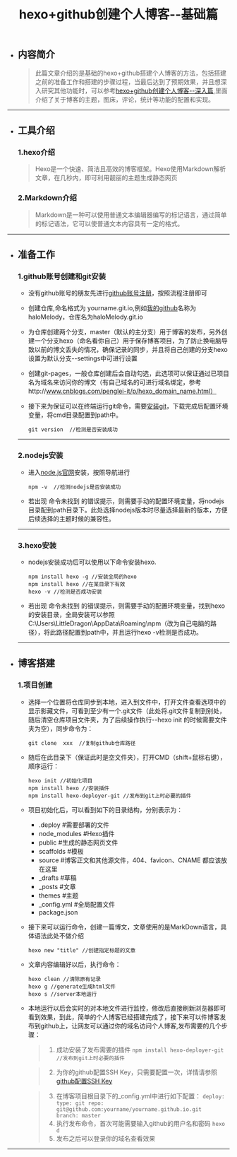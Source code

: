 ﻿---
title: hexo+github创建个人博客--基础篇
comments: true
reward: true
toc: true
tags: 
    - hexo
    - github
    - nodejs
---

-  ## 内容简介
	
	> 此篇文章介绍的是基础的hexo+github搭建个人博客的方法，包括搭建之前的准备工作和搭建的步骤过程，当最后达到了预期效果，并且想深入研究其他功能时，可以参考[hexo+github创建个人博客--深入篇](../hexo+github创建个人博客--深入篇),里面介绍了关于博客的主题，图床，评论，统计等功能的配置和实现。

---

<!--more-->

-  ## 工具介绍
	
	### 1.hexo介绍

	> Hexo是一个快速、简洁且高效的博客框架。Hexo使用Markdown解析文章，在几秒内，即可利用靓丽的主题生成静态网页

	### 2.Markdown介绍

	> Markdown是一种可以使用普通文本编辑器编写的标记语言，通过简单的标记语法，它可以使普通文本内容具有一定的格式。

---

-  ## 准备工作

    ### 1.github账号创建和git安装

	- 没有github账号的朋友先进行[github账号注册][1]，按照流程注册即可

	- 创建仓库,命名格式为 yourname.git.io,例如[我的github][2]名称为haloMelody，仓库名为haloMelody.git.io

	- 为仓库创建两个分支，master（默认的主分支）用于博客的发布，另外创建一个分支hexo（命名看你自己）用于保存博客项目，为了防止换电脑导致以前的博文丢失的情况，确保记录的同步，并且将自己创建的分支hexo设置为默认分支--settings中可进行设置
	 
	- 创建git-pages，一般仓库创建后会自动勾选，此选项可以保证通过已项目名为域名来访问你的博文（有自己域名的可进行域名绑定，参考http://www.cnblogs.com/penglei-it/p/hexo_domain_name.html）
	 
	- 接下来为保证可以在终端运行git命令，需要[安装git][3]，下载完成后配置环境变量，将cmd目录配置到path中。
		```
		git version  //检测是否安装成功
		```

    ---

    ### 2.nodejs安装
	
	- 进入[node.js官网][4]安装，按照导航进行
		```
		npm -v  //检测nodejs是否安装成功
		```

	- 若出现 命令未找到 的错误提示，则需要手动的配置环境变量，将nodejs目录配到path目录下。此处选择nodejs版本时尽量选择最新的版本，方便后续选择的主题时候的兼容性。

    ---

    ### 3.hexo安装

    - nodejs安装成功后可以使用以下命令安装hexo.
    	```
		npm install hexo -g //安装全局的hexo
		npm install hexo //在某目录下有效
		hexo -v //检测是否成功安装
		```

	- 若出现 命令未找到 的错误提示，则需要手动的配置环境变量，找到hexo的安装目录，全局安装可以参照C:\Users\LittleDragon\AppData\Roaming\npm（改为自己电脑的路径），将此路径配置到path中，并且运行hexo -v检测是否成功。

    ---


- ## 博客搭建

	### 1.项目创建

	- 选择一个位置将仓库同步到本地，进入到文件中，打开文件查看选项中的显示影藏文件，可看到至少有一个.git文件（此处将.git文件复制到别处，随后清空仓库项目文件夹，为了后续操作执行--hexo init 的时候需要文件夹为空），同步命令为：
		```
		git clone  xxx  //复制github仓库路径
		```

	- 随后在此目录下（保证此时是空文件夹），打开CMD（shift+鼠标右键），顺序运行：
		```
		hexo init //初始化项目
		npm install hexo //安装插件
		npm install hexo-deployer-git //发布到git上时必要的插件
		```

	- 项目初始化后，可以看到如下的目录结构，分别表示为：
		> 
		- .deploy #需要部署的文件
		- node_modules #Hexo插件
		- public #生成的静态网页文件
		- scaffolds #模板
		- source #博客正文和其他源文件，404、favicon、CNAME 都应该放在这里
		- _drafts #草稿
		- _posts #文章
		- themes #主题
		- _config.yml #全局配置文件
		- package.json

	- 接下来可以运行命令，创建一篇博文，文章使用的是MarkDown语言，具体语法此处不做介绍
		```
		hexo new "title" //创建指定标题的文章
		```

	- 文章内容编辑好以后，执行命令：
		```
		hexo clean //清除原有记录
		hexo g //generate生成html文件
		hexo s //server本地运行
		```

	- 本地运行以后会实时的对本地文件进行监控，修改后直接刷新浏览器即可看到效果，到此，简单的个人博客已经搭建完成了，接下来可以件博客发布到github上，让网友可以通过你的域名访问个人博客,发布需要的几个步骤：
		> 1. 成功安装了发布需要的插件
			```
			npm install hexo-deployer-git //发布到git上时必要的插件
			```

		> 2. 为你的github配置SSH Key，只需要配置一次，详情请参照[github配置SSH Key][6]

		> 3. 在博客项目根目录下的_config.yml中进行如下配置：
			```
			deploy:
			  type: git
			  repo: git@github.com:yourname/yourname.github.io.git 
			  branch: master
			```
		> 4. 执行发布命令，首次可能需要输入github的用户名和密码
			```
			hexo d
			```
		> 5. 发布之后可以登录你的域名查看效果

------
  
  [1]: https://github.com/
  [2]: https://github.com/haloMelody
  [3]: https://git-scm.com/downloads
  [4]: https://nodejs.org/
  [6]: http://jingyan.baidu.com/article/a65957f4e91ccf24e77f9b11.html